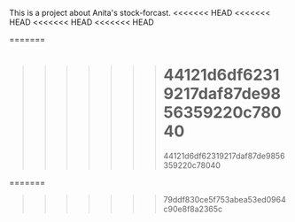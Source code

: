 This is a project about Anita's stock-forcast.
<<<<<<< HEAD
<<<<<<< HEAD
<<<<<<< HEAD
<<<<<<< HEAD

=======
>>>>>>> 44121d6df62319217daf87de9856359220c78040
>>>>>>> =======
>>>>>>> 44121d6df62319217daf87de9856359220c78040
>>>>>>
>>>>>>> 
=======
>>>>>>> 79ddf830ce5f753abea53ed0964c90e8f8a2365c
